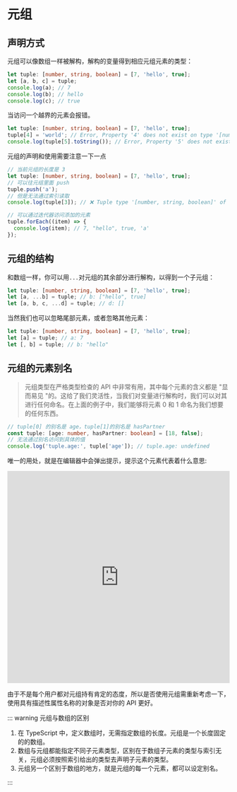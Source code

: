 # 元组

## 声明方式

元组可以像数组一样被解构，解构的变量得到相应元组元素的类型：

```typescript
let tuple: [number, string, boolean] = [7, 'hello', true];
let [a, b, c] = tuple;
console.log(a); // 7
console.log(b); // hello
console.log(c); // true
```

当访问一个越界的元素会报错。

```typescript
let tuple: [number, string, boolean] = [7, 'hello', true];
tuple[4] = 'world'; // Error, Property '4' does not exist on type '[number, string, boolean]'.
console.log(tuple[5].toString()); // Error, Property '5' does not exist on type '[number, string, boolean]'.
```

元组的声明和使用需要注意一下一点

```typescript
// 当前元组的长度是 3
let tuple: [number, string, boolean] = [7, 'hello', true];
// 可以往元组里面 push
tuple.push('a');
// 但是无法通过索引读取
console.log(tuple[3]); // ❌ Tuple type '[number, string, boolean]' of length '3' has no element at index '3'.

// 可以通过迭代器访问添加的元素
tuple.forEach((item) => {
  console.log(item); // 7, "hello", true, 'a'
});
```

## 元组的结构

和数组一样，你可以用`...`对元组的其余部分进行解构，以得到一个子元组：

```typescript
let tuple: [number, string, boolean] = [7, 'hello', true];
let [a, ...b] = tuple; // b: ["hello", true]
let [a, b, c, ...d] = tuple; // d: []
```

当然我们也可以忽略尾部元素，或者忽略其他元素：

```typescript
let tuple: [number, string, boolean] = [7, 'hello', true];
let [a] = tuple; // a: 7
let [, b] = tuple; // b: "hello"
```

## 元组的元素别名

> 元组类型在严格类型检查的 API 中非常有用，其中每个元素的含义都是 "显而易见 "的。这给了我们灵活性，当我们对变量进行解构时，我们可以对其进行任何命名。在上面的例子中，我们能够将元素 0 和 1 命名为我们想要的任何东西。

```typescript
// tuple[0] 的别名是 age，tuple[1]的别名是 hasPartner
const tuple: [age: number, hasPartner: boolean] = [18, false];
// 无法通过别名访问到具体的值
console.log('tuple.age:', tuple['age']); // tuple.age: undefined
```

唯一的用处，就是在编辑器中会弹出提示，提示这个元素代表着什么意思:

<iframe height="480" style="width: 100%;" scrolling="no" src="https://www.typescriptlang.org/zh/play?#code/PTAEBcFcAcBsFMDaAGAuqQIW6GolQsCqHozUAQwHN5AYf6jiQEZVt9QALQgZwAVCAncAO3k4BQAYwD2PFuAgwEALlCIS8OT0gBbAEb8ANE1YdufTnPUiRCQj3QBeedQAcOgGaFYLeKgDcwsSzPwAdLAixAAUAOSUCP6KMmE6kUhoAJQeQA" frameborder="no" loading="lazy" allowtransparency="true" allowfullscreen="true">
</iframe>

由于不是每个用户都对元组持有肯定的态度，所以是否使用元组需重新考虑一下，使用具有描述性属性名称的对象是否对你的 API 更好。

::: warning 元组与数组的区别

1. 在 TypeScript 中，定义数组时，无需指定数组的长度。元组是一个长度固定的的数组。
2. 数组与元组都能指定不同子元素类型，区别在于数组子元素的类型与索引无关，元组必须按照索引给出的类型去声明子元素的类型。
3. 元组另一个区别于数组的地方，就是元组的每一个元素，都可以设定别名。

:::
